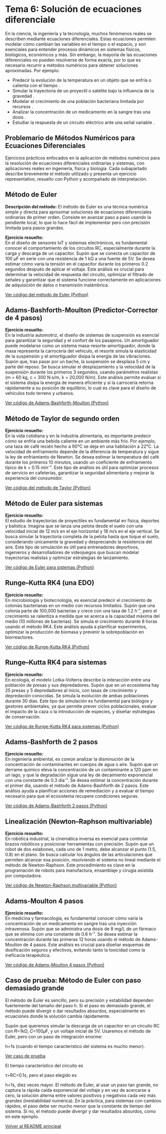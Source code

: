 # Tema 6: Solución de ecuaciones diferenciale

En la ciencia, la ingeniería y la tecnología, muchos fenómenos reales se describen mediante ecuaciones diferenciales. Estas ecuaciones permiten modelar cómo cambian las variables en el tiempo o el espacio, y son esenciales para entender procesos dinámicos en sistemas físicos, biológicos, económicos y más. Sin embargo, la mayoría de las ecuaciones diferenciales no pueden resolverse de forma exacta, por lo que es necesario recurrir a métodos numéricos para obtener soluciones aproximadas. Por ejemplo:

- Predecir la evolución de la temperatura en un objeto que se enfría o calienta con el tiempo .
- Simular la trayectoria de un proyectil o satélite bajo la influencia de la gravedad .
- Modelar el crecimiento de una población bacteriana limitada por recursos .
- Analizar la concentración de un medicamento en la sangre tras una dosis .
- Estudiar la respuesta de un circuito eléctrico ante una señal variable .

## Problemario de Métodos Numéricos para Ecuaciones Diferenciales

Ejercicios prácticos enfocados en la aplicación de métodos numéricos para la resolución de ecuaciones diferenciales ordinarias y sistemas, con aplicaciones reales en ingeniería, física y biología. Cada subapartado describe brevemente el método utilizado y presenta un ejercicio representativo, resuelto con Python y acompañado de interpretación.


##  Método de Euler
**Descripción del método:**
El método de Euler es una técnica numérica simple y directa para aproximar soluciones de ecuaciones diferenciales ordinarias de primer orden. Consiste en avanzar paso a paso usando la pendiente local, lo que lo hace fácil de implementar pero con precisión limitada para pasos grandes.

**Ejercicio resuelto:**  
En el diseño de sensores IoT y sistemas electrónicos, es fundamental conocer el comportamiento de los circuitos RC, especialmente durante la carga y descarga de un capacitor. Supón que se conecta un capacitor de 100 μF en serie con una resistencia de 1 kΩ a una fuente de 5V. Se desea estimar cómo varía la tensión en el capacitor durante los primeros 0.2 segundos después de aplicar el voltaje. Este análisis es crucial para determinar la velocidad de respuesta del circuito, optimizar el filtrado de señales y garantizar que el sistema funcione correctamente en aplicaciones de adquisición de datos o transmisión inalámbrica.

[ Ver código del método de Euler (Python)](https://github.com/sergiolb27/Metodos-Numericos-/blob/9c47b8b29ab18ab6ed69f051d0bd566bfb22df48/codigos/tema6/Euler.py)


##  Adams-Bashforth-Moulton (Predictor-Corrector de 4 pasos)

**Ejercicio resuelto:**  
En la industria automotriz, el diseño de sistemas de suspensión es esencial para garantizar la seguridad y el confort de los pasajeros. Un amortiguador puede modelarse como un sistema masa-resorte-amortiguador, donde la masa representa la carrocería del vehículo, el resorte simula la elasticidad de la suspensión y el amortiguador disipa la energía de las vibraciones. Supón que, tras pasar por un bache, la suspensión se desplaza 5 cm y parte del reposo. Se busca simular el desplazamiento y la velocidad de la suspensión durante los primeros 3 segundos, usando parámetros realistas (m = 60 kg, c = 300 N·s/m, k = 20,000 N/m). Este análisis permite evaluar si el sistema disipa la energía de manera eficiente y si la carrocería retorna rápidamente a su posición de equilibrio, lo cual es clave para el diseño de vehículos todo terreno y urbanos.

[ Ver código de Adams-Bashforth-Moulton (Python)](https://github.com/sergiolb27/Metodos-Numericos-/blob/9c47b8b29ab18ab6ed69f051d0bd566bfb22df48/codigos/tema6/abm.py)


##  Método de Taylor de segundo orden

**Ejercicio resuelto:**  
En la vida cotidiana y en la industria alimentaria, es importante predecir cómo se enfría una bebida caliente en un ambiente más frío. Por ejemplo, una taza de café recién hecho a 90°C se deja en una habitación a 22°C. La velocidad de enfriamiento depende de la diferencia de temperatura y sigue la ley de enfriamiento de Newton. Se desea estimar la temperatura del café durante los primeros 10 minutos, usando un coeficiente de enfriamiento típico de k = 0.15 min⁻¹. Este tipo de análisis es útil para optimizar procesos de servicio en cafeterías, garantizar la seguridad alimentaria y mejorar la experiencia del consumidor.

[ Ver código del método de Taylor (Python)](https://github.com/sergiolb27/Metodos-Numericos-/blob/9c47b8b29ab18ab6ed69f051d0bd566bfb22df48/codigos/tema6/taylor.py)

##  Método de Euler para sistemas

**Ejercicio resuelto:**  
El estudio de trayectorias de proyectiles es fundamental en física, deportes y balística. Imagina que se lanza una pelota desde el suelo con una velocidad inicial de 12 m/s en el eje horizontal y 18 m/s en el eje vertical. Se busca simular la trayectoria completa de la pelota hasta que toque el suelo, considerando únicamente la gravedad y despreciando la resistencia del aire. Este tipo de simulación es útil para entrenadores deportivos, ingenieros y desarrolladores de videojuegos que buscan modelar trayectorias realistas y optimizar estrategias de lanzamiento.

[ Ver código de Euler para sistemas (Python)](https://github.com/sergiolb27/Metodos-Numericos-/blob/9c47b8b29ab18ab6ed69f051d0bd566bfb22df48/codigos/tema6/Eulerp.py)

##  Runge–Kutta RK4 (una EDO)

**Ejercicio resuelto:**  
En microbiología y biotecnología, es esencial predecir el crecimiento de colonias bacterianas en un medio con recursos limitados. Supón que una colonia parte de 100,000 bacterias y crece con una tasa de 1.2 h⁻¹, pero el crecimiento se ralentiza a medida que se acerca a la capacidad máxima del medio (10 millones de bacterias). Se simula el crecimiento durante 8 horas usando el método RK4. Este análisis ayuda a planificar experimentos, optimizar la producción de biomasa y prevenir la sobrepoblación en biorreactores.

[ Ver código de Runge-Kutta RK4 (Python)](https://github.com/sergiolb27/Metodos-Numericos-/blob/9c47b8b29ab18ab6ed69f051d0bd566bfb22df48/codigos/tema6/rk4.py)

##  Runge–Kutta RK4 para sistemas

**Ejercicio resuelto:**  
En ecología, el modelo Lotka-Volterra describe la interacción entre una población de presas y sus depredadores. Supón que en un ecosistema hay 25 presas y 5 depredadores al inicio, con tasas de crecimiento y depredación conocidas. Se simula la evolución de ambas poblaciones durante 30 días. Este tipo de simulación es fundamental para biólogos y gestores ambientales, ya que permite prever ciclos poblacionales, evaluar el impacto de la caza o la introducción de especies, y diseñar estrategias de conservación.

[ Ver código de Runge-Kutta RK4 para sistemas (Python)](https://github.com/sergiolb27/Metodos-Numericos-/blob/9c47b8b29ab18ab6ed69f051d0bd566bfb22df48/codigos/tema6/rk4s.py)

##  Adams-Bashforth de 2 pasos

**Ejercicio resuelto:**  
En ingeniería ambiental, es común analizar la disminución de la concentración de contaminantes en cuerpos de agua o aire. Supón que un derrame químico eleva la concentración de un contaminante a 120 ppm en un lago, y que la degradación sigue una ley de decaimiento exponencial con una constante de 0.3 día⁻¹. Se desea estimar la concentración durante el primer día, usando el método de Adams-Bashforth de 2 pasos. Este análisis ayuda a planificar acciones de remediación y a evaluar el tiempo necesario para que el ecosistema recupere condiciones seguras.

[ Ver código de Adams-Bashforth 2 pasos (Python)](https://github.com/sergiolb27/Metodos-Numericos-/blob/9c47b8b29ab18ab6ed69f051d0bd566bfb22df48/codigos/tema6/rk4s.py)


##  Linealización (Newton–Raphson multivariable)

**Ejercicio resuelto:**  
En robótica industrial, la cinemática inversa es esencial para controlar brazos robóticos y posicionar herramientas con precisión. Supón que un robot de dos eslabones, cada uno de 1 metro, debe alcanzar el punto (1.5, 0.8) en el plano. Se busca calcular los ángulos de las articulaciones que permiten alcanzar esa posición, resolviendo el sistema no lineal mediante el método de Newton-Raphson. Este procedimiento es clave en la programación de robots para manufactura, ensamblaje y cirugía asistida por computadora.

[ Ver código de Newton-Raphson multivariable (Python)](https://github.com/sergiolb27/Metodos-Numericos-/blob/9c47b8b29ab18ab6ed69f051d0bd566bfb22df48/codigos/tema6/Sistema%20lineal.py)

##  Adams-Moulton 4 pasos
**Ejercicio resuelto:**  
En medicina y farmacología, es fundamental conocer cómo varía la concentración de un medicamento en sangre tras una inyección intravenosa. Supón que se administra una dosis de 8 mg/L de un fármaco que se elimina con una constante de 0.6 h⁻¹. Se desea estimar la concentración durante las primeras 12 horas usando el método de Adams-Moulton de 4 pasos. Este análisis es crucial para diseñar esquemas de dosificación seguros y efectivos, evitando tanto la toxicidad como la ineficacia terapéutica.

[ Ver código de Adams-Moulton 4 pasos (Python)](https://github.com/sergiolb27/Metodos-Numericos-/blob/9c47b8b29ab18ab6ed69f051d0bd566bfb22df48/codigos/tema6/Adams-Moulton%204%20pasos.py)

## Caso de prueba: Método de Euler con paso demasiado grande

El método de Euler es sencillo, pero su precisión y estabilidad dependen fuertemente del tamaño del paso h. Si el paso es demasiado grande, el método puede divergir o dar resultados absurdos, especialmente en ecuaciones donde la solución cambia rápidamente.

Supón que queremos simular la descarga de un capacitor en un circuito RC con 
𝑅=1kΩ,  𝐶=100𝜇F, y un voltaje inicial de 5V. Usaremos el método de Euler, pero con un paso de integración enorme: 

h=1s (cuando el tiempo característico del sistema es mucho menor).

[Ver caso de prueba ](https://github.com/sergiolb27/Metodos-Numericos-/blob/9c47b8b29ab18ab6ed69f051d0bd566bfb22df48/codigos/tema6/prueba.py)

El tiempo característico del circuito es 

τ=RC=0.1s, pero el paso elegido es 

h=1s, diez veces mayor. El método de Euler, al usar un paso tan grande, no captura la rápida caída exponencial del voltaje y en vez de acercarse a cero, la solución alterna entre valores positivos y negativos cada vez más grandes (inestabilidad numérica).
En la práctica, para sistemas con cambios rápidos, el paso debe ser mucho menor que la constante de tiempo del sistema. Si no, el método puede divergir y dar resultados absurdos, como en este ejemplo.

[ Volver al README principal](../README.md)
